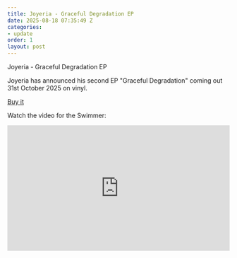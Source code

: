 ```yaml
---
title: Joyeria - Graceful Degradation EP
date: 2025-08-18 07:35:49 Z
categories:
- update
order: 1
layout: post
---
```


Joyeria - Graceful Degradation EP

Joyeria has announced his second EP "Graceful Degradation" coming out 31st October 2025 on vinyl.

 <a href="https://store.speedywunderground.com/collections/e-ps" class="add-cart">Buy it </a>

Watch the video for the Swimmer:
 
<style>.embed-container { position: relative; padding-bottom: 56.25%; height: 0; overflow: hidden; max-width: 100%; } .embed-container iframe, .embed-container object, .embed-container embed { position: absolute; top: 0; left: 0; width: 100%; height: 100%; }</style><div class='embed-container'><iframe src='https://www.youtube.com/embed/OWjy_y0w2hE' frameborder='0' allowfullscreen></iframe></div>
<p> </p>
